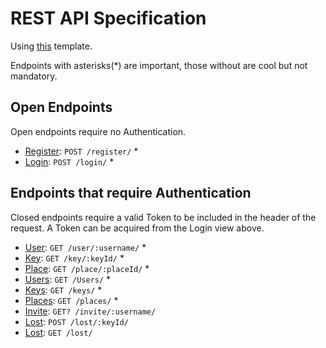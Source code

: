 # REST API Specification

Using [this](https://github.com/jamescooke/restapidocs/blob/master/examples/README.md) template.

Endpoints with asterisks(\*) are important, those without are cool but not mandatory.

## Open Endpoints

Open endpoints require no Authentication.

- [Register](): `POST /register/` *
- [Login](login.md): `POST /login/` *

## Endpoints that require Authentication

Closed endpoints require a valid Token to be included in the header of the request. A Token can be acquired from the Login view above.

- [User](): `GET /user/:username/` *
- [Key](): `GET /key/:keyId/` *
- [Place](): `GET /place/:placeId/` *
- [Users](): `GET /Users/` *
- [Keys](): `GET /keys/` *
- [Places](): `GET /places/` *
- [Invite](): `GET? /invite/:username/`
- [Lost](): `POST /lost/:keyId/`
- [Lost](): `GET /lost/`
